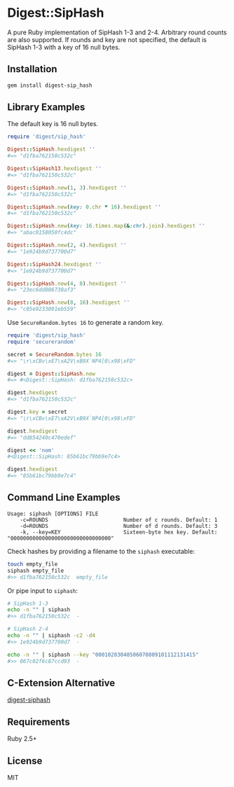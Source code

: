 # Digest::SipHash

A pure Ruby implementation of SipHash 1-3 and 2-4. Arbitrary round counts are also supported. If rounds and key are not specified, the default is SipHash 1-3 with a key of 16 null bytes.

## Installation

```bash
gem install digest-sip_hash
```

## Library Examples

The default key is 16 null bytes.

```ruby
require 'digest/sip_hash'

Digest::SipHash.hexdigest ''
#=> "d1fba762150c532c"

Digest::SipHash13.hexdigest ''
#=> "d1fba762150c532c"

Digest::SipHash.new(1, 3).hexdigest ''
#=> "d1fba762150c532c"

Digest::SipHash.new(key: 0.chr * 16).hexdigest ''
#=> "d1fba762150c532c"

Digest::SipHash.new(key: 16.times.map(&:chr).join).hexdigest ''
#=> "abac0158050fc4dc"

Digest::SipHash.new(2, 4).hexdigest ''
#=> "1e924b9d737700d7"

Digest::SipHash24.hexdigest ''
#=> "1e924b9d737700d7"

Digest::SipHash.new(4, 8).hexdigest ''
#=> "23ec6dd806738af3"

Digest::SipHash.new(8, 16).hexdigest ''
#=> "c05e9233091eb559"
```

Use `SecureRandom.bytes 16` to generate a random key.

```ruby
require 'digest/sip_hash'
require 'securerandom'

secret = SecureRandom.bytes 16
#=> "\r\xCBv\xE7\xA2V\xB9X`NP4[0\x98\xFD"

digest = Digest::SipHash.new
#=> #<Digest::SipHash: d1fba762150c532c>

digest.hexdigest
#=> "d1fba762150c532c"

digest.key = secret
#=> "\r\xCBv\xE7\xA2V\xB9X`NP4[0\x98\xFD"

digest.hexdigest
#=> "dd854240c470edef"

digest << 'nom'
#<Digest::SipHash: 85b61bc79bb9e7c4>

digest.hexdigest
#=> "85b61bc79bb9e7c4"
```

## Command Line Examples

```
Usage: siphash [OPTIONS] FILE
    -c=ROUNDS                        Number of c rounds. Default: 1
    -d=ROUNDS                        Number of d rounds. Default: 3
    -k, --key=KEY                    Sixteen-byte hex key. Default: "00000000000000000000000000000000"
```

Check hashes by providing a filename to the `siphash` executable:
```sh
touch empty_file
siphash empty_file
#>> d1fba762150c532c  empty_file
```

Or pipe input to `siphash`:
```sh
# SipHash 1-3
echo -n "" | siphash
#>> d1fba762150c532c  -

# SipHash 2-4
echo -n "" | siphash -c2 -d4
#>> 1e924b9d737700d7  -

echo -n "" | siphash --key "00010203040506070809101112131415"
#>> 067c02f6c87ccd93  -
```

## C-Extension Alternative

[digest-siphash](https://github.com/ksss/digest-siphash)

## Requirements

Ruby 2.5+

## License

MIT
